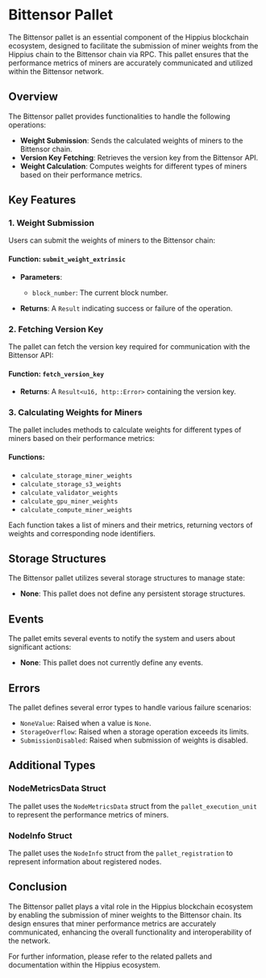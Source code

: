 # Bittensor Pallet

The Bittensor pallet is an essential component of the Hippius blockchain ecosystem, designed to facilitate the submission of miner weights from the Hippius chain to the Bittensor chain via RPC. This pallet ensures that the performance metrics of miners are accurately communicated and utilized within the Bittensor network.

## Overview

The Bittensor pallet provides functionalities to handle the following operations:

- **Weight Submission**: Sends the calculated weights of miners to the Bittensor chain.
- **Version Key Fetching**: Retrieves the version key from the Bittensor API.
- **Weight Calculation**: Computes weights for different types of miners based on their performance metrics.

## Key Features

### 1. Weight Submission

Users can submit the weights of miners to the Bittensor chain:

#### Function: `submit_weight_extrinsic`

- **Parameters**:
  - `block_number`: The current block number.

- **Returns**: A `Result` indicating success or failure of the operation.

### 2. Fetching Version Key

The pallet can fetch the version key required for communication with the Bittensor API:

#### Function: `fetch_version_key`

- **Returns**: A `Result<u16, http::Error>` containing the version key.

### 3. Calculating Weights for Miners

The pallet includes methods to calculate weights for different types of miners based on their performance metrics:

#### Functions:
- `calculate_storage_miner_weights`
- `calculate_storage_s3_weights`
- `calculate_validator_weights`
- `calculate_gpu_miner_weights`
- `calculate_compute_miner_weights`

Each function takes a list of miners and their metrics, returning vectors of weights and corresponding node identifiers.

## Storage Structures

The Bittensor pallet utilizes several storage structures to manage state:

- **None**: This pallet does not define any persistent storage structures.

## Events

The pallet emits several events to notify the system and users about significant actions:

- **None**: This pallet does not currently define any events.

## Errors

The pallet defines several error types to handle various failure scenarios:

- `NoneValue`: Raised when a value is `None`.
- `StorageOverflow`: Raised when a storage operation exceeds its limits.
- `SubmissionDisabled`: Raised when submission of weights is disabled.

## Additional Types

### NodeMetricsData Struct

The pallet uses the `NodeMetricsData` struct from the `pallet_execution_unit` to represent the performance metrics of miners.

### NodeInfo Struct

The pallet uses the `NodeInfo` struct from the `pallet_registration` to represent information about registered nodes.

## Conclusion

The Bittensor pallet plays a vital role in the Hippius blockchain ecosystem by enabling the submission of miner weights to the Bittensor chain. Its design ensures that miner performance metrics are accurately communicated, enhancing the overall functionality and interoperability of the network.

For further information, please refer to the related pallets and documentation within the Hippius ecosystem.